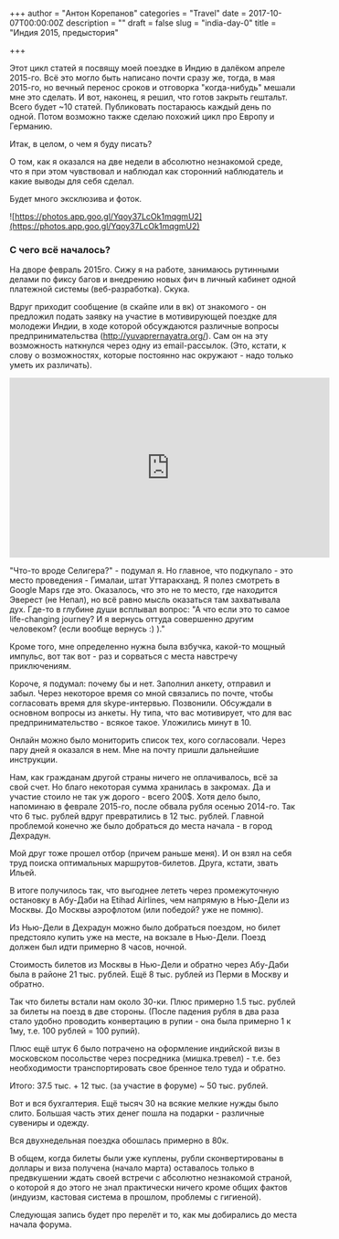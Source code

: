 

+++
author = "Антон Корепанов"
categories = "Travel"
date = 2017-10-07T00:00:00Z
description = ""
draft = false
slug = "india-day-0"
title = "Индия 2015, предыстория"

+++

Этот цикл статей я посвящу моей поездке в Индию в далёком апреле 2015-го. Всё это могло быть написано почти сразу же, тогда, в мая 2015-го, но вечный перенос сроков и отговорка "когда-нибудь" мешали мне это сделать. И вот, наконец, я решил, что готов закрыть гештальт.
Всего будет ~10 статей. Публиковать постараюсь каждый день по одной. Потом возможно также сделаю похожий цикл про Европу и Германию.

Итак, в целом, о чем я буду писать? 

О том, как я оказался на две недели в абсолютно незнакомой среде, что я при этом чувствовал и наблюдал как сторонний наблюдатель и какие выводы для себя сделал.

Будет много эксклюзива и фоток.

<!-- ![Фото на горе](http://res.cloudinary.com/ampersd/image/upload/v1507400377/SDC15243_lydg29.jpg) -->
![https://photos.app.goo.gl/Yqoy37LcOk1mqgmU2](https://photos.app.goo.gl/Yqoy37LcOk1mqgmU2)



### С чего всё началось?  

На дворе февраль 2015го. Сижу я на работе, занимаюсь рутинными делами по фиксу багов и внедрению новых фич в личный кабинет одной платежной системы (веб-разработка). Скука. 

Вдруг приходит сообщение (в скайпе или в вк) от знакомого - он предложил подать заявку на участие в мотивирующей поездке для молодежи Индии, в ходе которой обсуждаются различные вопросы предпринимательства (http://yuvaprernayatra.org/). Сам он на эту возможность наткнулся через одну из email-рассылок. (Это, кстати, к слову о возможностях, которые постоянно нас окружают - надо только уметь их различать).

<div>
<iframe width="560" height="315" src="https://www.youtube.com/embed/BlcgfmGRujU" frameborder="0" allowfullscreen style="text-align:center;vertical-align:middle;"></iframe>
</div>

"Что-то вроде Селигера?" - подумал я. Но главное, что подкупало - это место проведения - Гималаи, штат Уттаракханд. Я полез смотреть в Google Maps где это. Оказалось, что это не то место, где находится Эверест (не Непал), но всё равно мысль оказаться там захватывала дух. Где-то в глубине души всплывал вопрос: "А что если это то самое life-changing journey? И я вернусь оттуда совершенно другим человеком? (если вообще вернусь :) )."

Кроме того, мне определенно нужна была взбучка, какой-то мощный импульс, вот так вот - раз и сорваться с места навстречу приключениям. 

Короче, я подумал: почему бы и нет. Заполнил анкету, отправил и забыл. Через некоторое время со мной связались по почте, чтобы согласовать время для skype-интервью. Позвонили. Обсуждали в основном вопросы из анкеты. Ну типа, что вас мотивирует, что для вас предпринимательство - всякое такое. Уложились минут в 10. 

Онлайн можно было мониторить список тех, кого согласовали. Через пару дней я оказался в нем. Мне на почту пришли дальнейшие инструкции.

Нам, как гражданам другой страны ничего не оплачивалось, всё за свой счет. Но благо некоторая сумма хранилась в закромах. Да и участие стоило не так уж дорого - всего 200$. Хотя дело было, напоминаю в феврале 2015-го, после обвала рубля осенью 2014-го. Так что 6 тыс. рублей вдруг превратились в 12 тыс. рублей.  Главной проблемой конечно же было добраться до места начала - в город Дехрадун. 

Мой друг тоже прошел отбор (причем раньше меня). И он взял на себя труд поиска оптимальных маршрутов-билетов. Друга, кстати, звать Ильей.

В итоге получилось так, что выгоднее лететь через промежуточную остановку в Абу-Даби на Etihad Airlines, чем напрямую в Нью-Дели из Москвы. До Москвы  аэрофлотом (или победой? уже не помню).

Из Нью-Дели в Дехрадун можно было добраться поездом, но билет предстояло купить уже на месте, на вокзале в Нью-Дели. Поезд должен был идти примерно 8 часов, ночной.

Стоимость билетов из Москвы в Нью-Дели и обратно через Абу-Даби была в районе 21 тыс. рублей. Ещё 8 тыс. рублей из Перми в Москву и обратно.

Так что билеты встали нам около 30-ки. Плюс примерно 1.5 тыс. рублей за билеты на поезд в две стороны. (После падения рубля в два раза стало удобно проводить конвертацию в рупии - она была примерно 1 к 1му, т.е. 100 рублей = 100 рупий).

Плюс ещё штук 6 было потрачено на оформление индийской визы в московском посольстве через посредника (мишка.тревел) - т.е. без необходимости транспортировать свое бренное тело туда и обратно.

Итого: 37.5 тыс. + 12 тыс. (за участие в форуме) ~ 50 тыс. рублей.

Вот и вся бухгалтерия.
Ещё тысяч 30 на всякие мелкие нужды было слито. Большая часть этих денег пошла на подарки - различные сувениры и одежду.

Вся двухнедельная поездка обошлась примерно в 80к.

В общем, когда билеты были уже куплены, рубли сконвертированы в доллары и виза получена (начало марта) оставалось только в предвкушении ждать своей встречи с абсолютно незнакомой страной, о которой я до этого не знал практически ничего кроме общих фактов (индуизм, кастовая система в прошлом, проблемы с гигиеной).

Следующая запись будет про перелёт и то, как мы добирались до места начала форума.